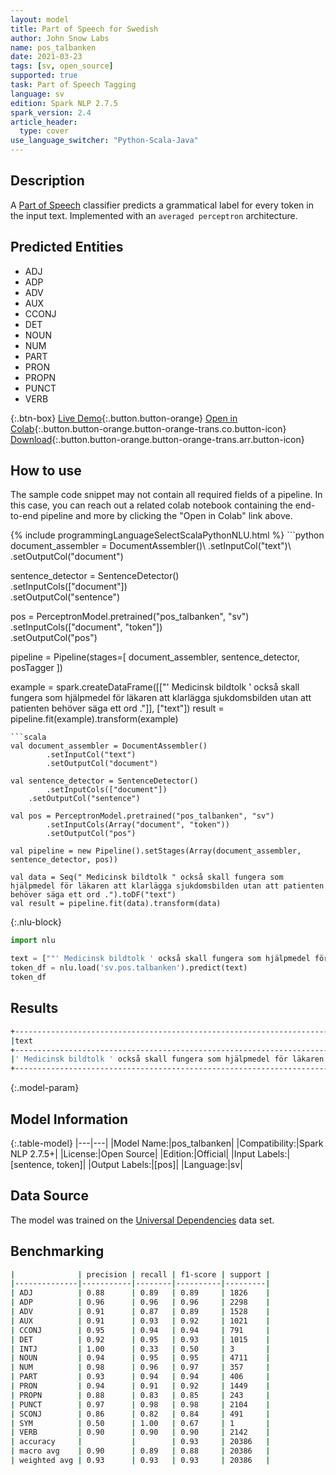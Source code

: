 ```yaml
---
layout: model
title: Part of Speech for Swedish
author: John Snow Labs
name: pos_talbanken
date: 2021-03-23
tags: [sv, open_source]
supported: true
task: Part of Speech Tagging
language: sv
edition: Spark NLP 2.7.5
spark_version: 2.4
article_header:
  type: cover
use_language_switcher: "Python-Scala-Java"
---
```


## Description

A [Part of Speech](https://en.wikipedia.org/wiki/Part_of_speech) classifier predicts a grammatical label for every token in the input text. Implemented with an `averaged perceptron` architecture.

## Predicted Entities

- ADJ
- ADP
- ADV
- AUX
- CCONJ
- DET
- NOUN
- NUM
- PART
- PRON
- PROPN
- PUNCT
- VERB

{:.btn-box}
[Live Demo](https://demo.johnsnowlabs.com/public/GRAMMAR_EN/){:.button.button-orange}
[Open in Colab](https://colab.research.google.com/github/JohnSnowLabs/spark-nlp-workshop/blob/master/tutorials/streamlit_notebooks/GRAMMAR_EN.ipynb){:.button.button-orange.button-orange-trans.co.button-icon}
[Download](https://s3.amazonaws.com/auxdata.johnsnowlabs.com/public/models/pos_talbanken_sv_2.7.5_2.4_1616511099635.zip){:.button.button-orange.button-orange-trans.arr.button-icon}

## How to use

The sample code snippet may not contain all required fields of a pipeline. In this case, you can reach out a related colab notebook containing the end-to-end pipeline and more by clicking the "Open in Colab" link above.




<div class="tabs-box" markdown="1">
{% include programmingLanguageSelectScalaPythonNLU.html %}
```python
document_assembler = DocumentAssembler()\
  .setInputCol("text")\
  .setOutputCol("document")

sentence_detector = SentenceDetector()\
  .setInputCols(["document"])\
  .setOutputCol("sentence")

pos = PerceptronModel.pretrained("pos_talbanken", "sv")\
  .setInputCols(["document", "token"])\
  .setOutputCol("pos")

pipeline = Pipeline(stages=[
  document_assembler,
  sentence_detector,
  posTagger
])

example = spark.createDataFrame([["' Medicinsk bildtolk ' också skall fungera som hjälpmedel för läkaren att klarlägga sjukdomsbilden utan att patienten behöver säga ett ord ."]], ["text"])
result = pipeline.fit(example).transform(example)
```
```scala
val document_assembler = DocumentAssembler()
        .setInputCol("text")
        .setOutputCol("document")

val sentence_detector = SentenceDetector()
        .setInputCols(["document"])
	.setOutputCol("sentence")

val pos = PerceptronModel.pretrained("pos_talbanken", "sv")
        .setInputCols(Array("document", "token"))
        .setOutputCol("pos")

val pipeline = new Pipeline().setStages(Array(document_assembler, sentence_detector, pos))

val data = Seq(" Medicinsk bildtolk " också skall fungera som hjälpmedel för läkaren att klarlägga sjukdomsbilden utan att patienten behöver säga ett ord .").toDF("text")
val result = pipeline.fit(data).transform(data)
```

{:.nlu-block}
```python
import nlu

text = [""' Medicinsk bildtolk ' också skall fungera som hjälpmedel för läkaren att klarlägga sjukdomsbilden utan att patienten behöver säga ett ord .""]
token_df = nlu.load('sv.pos.talbanken').predict(text)
token_df
```
</div>

## Results

```bash
+---------------------------------------------------------------------------------------------------------------------------------------------+----------------------------------------------------------------------------------------------------------------------------------+
|text                                                                                                                                         |result                                                                                                                            |
+---------------------------------------------------------------------------------------------------------------------------------------------+----------------------------------------------------------------------------------------------------------------------------------+
|' Medicinsk bildtolk ' också skall fungera som hjälpmedel för läkaren att klarlägga sjukdomsbilden utan att patienten behöver säga ett ord . |[PUNCT, ADJ, NOUN, PUNCT, ADV, AUX, VERB, SCONJ, NOUN, ADP, NOUN, PART, VERB, NOUN, ADP, SCONJ, NOUN, AUX, VERB, DET, NOUN, PUNCT]|
+---------------------------------------------------------------------------------------------------------------------------------------------+----------------------------------------------------------------------------------------------------------------------------------+
```

{:.model-param}
## Model Information

{:.table-model}
|---|---|
|Model Name:|pos_talbanken|
|Compatibility:|Spark NLP 2.7.5+|
|License:|Open Source|
|Edition:|Official|
|Input Labels:|[sentence, token]|
|Output Labels:|[pos]|
|Language:|sv|

## Data Source

The model was trained on the [Universal Dependencies](https://www.universaldependencies.org) data set.

## Benchmarking

```bash
|              | precision | recall | f1-score | support |
|--------------|-----------|--------|----------|---------|
| ADJ          | 0.88      | 0.89   | 0.89     | 1826    |
| ADP          | 0.96      | 0.96   | 0.96     | 2298    |
| ADV          | 0.91      | 0.87   | 0.89     | 1528    |
| AUX          | 0.91      | 0.93   | 0.92     | 1021    |
| CCONJ        | 0.95      | 0.94   | 0.94     | 791     |
| DET          | 0.92      | 0.95   | 0.93     | 1015    |
| INTJ         | 1.00      | 0.33   | 0.50     | 3       |
| NOUN         | 0.94      | 0.95   | 0.95     | 4711    |
| NUM          | 0.98      | 0.96   | 0.97     | 357     |
| PART         | 0.93      | 0.94   | 0.94     | 406     |
| PRON         | 0.94      | 0.91   | 0.92     | 1449    |
| PROPN        | 0.88      | 0.83   | 0.85     | 243     |
| PUNCT        | 0.97      | 0.98   | 0.98     | 2104    |
| SCONJ        | 0.86      | 0.82   | 0.84     | 491     |
| SYM          | 0.50      | 1.00   | 0.67     | 1       |
| VERB         | 0.90      | 0.90   | 0.90     | 2142    |
| accuracy     |           |        | 0.93     | 20386   |
| macro avg    | 0.90      | 0.89   | 0.88     | 20386   |
| weighted avg | 0.93      | 0.93   | 0.93     | 20386   |
```